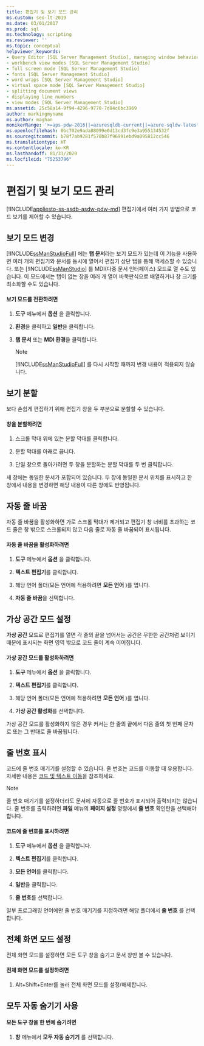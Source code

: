 ```yaml
---
title: 편집기 및 보기 모드 관리
ms.custom: seo-lt-2019
ms.date: 03/01/2017
ms.prod: sql
ms.technology: scripting
ms.reviewer: ''
ms.topic: conceptual
helpviewer_keywords:
- Query Editor [SQL Server Management Studio], managing window behavior
- workbench view modes [SQL Server Management Studio]
- full screen mode [SQL Server Management Studio]
- fonts [SQL Server Management Studio]
- word wraps [SQL Server Management Studio]
- virtual space mode [SQL Server Management Studio]
- splitting document views
- displaying line numbers
- view modes [SQL Server Management Studio]
ms.assetid: 25c58a14-9f94-4296-9770-7d84c6bc3969
author: markingmyname
ms.author: maghan
monikerRange: '>=aps-pdw-2016||=azuresqldb-current||=azure-sqldw-latest||>=sql-server-2016||=sqlallproducts-allversions||>=sql-server-linux-2017||=azuresqldb-mi-current'
ms.openlocfilehash: 0bc702e9ada88099e0d13cd3fc9e3a955134532f
ms.sourcegitcommit: b78f7ab9281f570b87f96991ebd9a095812cc546
ms.translationtype: HT
ms.contentlocale: ko-KR
ms.lasthandoff: 01/31/2020
ms.locfileid: "75253796"
---
```

# <a name="manage-the-editor-and-view-mode"></a>편집기 및 보기 모드 관리
[!INCLUDE[appliesto-ss-asdb-asdw-pdw-md](../../includes/appliesto-ss-asdb-asdw-pdw-md.md)]
  편집기에서 여러 가지 방법으로 코드 보기를 제어할 수 있습니다.  
  
## <a name="changing-the-view-mode"></a>보기 모드 변경  
 [!INCLUDE[ssManStudioFull](../../includes/ssmanstudiofull-md.md)] 에는 **탭 문서**라는 보기 모드가 있는데 이 기능을 사용하면 여러 개의 편집기와 문서를 동시에 열어서 편집기 상단 탭을 통해 액세스할 수 있습니다. 또는 [!INCLUDE[ssManStudio](../../includes/ssmanstudio-md.md)] 를 MDI(다중 문서 인터페이스) 모드로 열 수도 있습니다. 이 모드에서는 탭이 없는 창을 여러 개 열어 바둑판식으로 배열하거나 창 크기를 최소화할 수도 있습니다.  
  
#### <a name="to-switch-between-view-modes"></a>보기 모드를 전환하려면  
  
1.  **도구** 메뉴에서 **옵션** 을 클릭합니다.  
  
2.  **환경**을 클릭하고 **일반**을 클릭합니다.  
  
3.  **탭 문서** 또는 **MDI 환경**을 클릭합니다.  
  
    > [!NOTE]  
    >  [!INCLUDE[ssManStudioFull](../../includes/ssmanstudiofull-md.md)] 를 다시 시작할 때까지 변경 내용이 적용되지 않습니다.  
  
## <a name="splitting-the-view"></a>보기 분할  
 보다 손쉽게 편집하기 위해 편집기 창을 두 부분으로 분할할 수 있습니다.  
  
#### <a name="to-split-a-window"></a>창을 분할하려면  
  
1.  스크롤 막대 위에 있는 분할 막대를 클릭합니다.  
  
2.  분할 막대를 아래로 끕니다.  
  
3.  단일 창으로 돌아가려면 두 창을 분할하는 분할 막대를 두 번 클릭합니다.  
  
 새 창에는 동일한 문서가 포함되어 있습니다. 두 창에 동일한 문서 위치를 표시하고 한 창에서 내용을 변경하면 해당 내용이 다른 창에도 반영됩니다.  
  
## <a name="word-wrap"></a>자동 줄 바꿈  
 자동 줄 바꿈을 활성화하면 가로 스크롤 막대가 제거되고 편집기 창 너비를 초과하는 코드 줄은 창 밖으로 스크롤되지 않고 다음 줄로 자동 줄 바꿈되어 표시됩니다.  
  
#### <a name="to-activate-word-wrap"></a>자동 줄 바꿈을 활성화하려면  
  
1.  **도구** 메뉴에서 **옵션** 을 클릭합니다.  
  
2.  **텍스트 편집기**를 클릭합니다.  
  
3.  해당 언어 폴더(모든 언어에 적용하려면 **모든 언어** )를 엽니다.  
  
4.  **자동 줄 바꿈**을 선택합니다.  
  
## <a name="enabling-virtual-space-mode"></a>가상 공간 모드 설정  
 **가상 공간** 모드로 편집기를 열면 각 줄의 끝을 넘어서는 공간은 무한한 공간처럼 보이기 때문에 표시되는 화면 영역 밖으로 코드 줄이 계속 이어집니다.  
  
#### <a name="to-enable-virtual-space-mode"></a>가상 공간 모드를 활성화하려면  
  
1.  **도구** 메뉴에서 **옵션** 을 클릭합니다.  
  
2.  **텍스트 편집기**를 클릭합니다.  
  
3.  해당 언어 폴더(모든 언어에 적용하려면 **모든 언어** )를 엽니다.  
  
4.  **가상 공간 활성화**를 선택합니다.  
  
 가상 공간 모드를 활성화하지 않은 경우 커서는 한 줄의 끝에서 다음 줄의 첫 번째 문자로 또는 그 반대로 줄 바꿈됩니다.  
  
## <a name="displaying-line-numbers"></a>줄 번호 표시  
 코드에 줄 번호 매기기를 설정할 수 있습니다. 줄 번호는 코드를 이동할 때 유용합니다. 자세한 내용은 [코드 및 텍스트 이동](../../relational-databases/scripting/navigate-code-and-text.md)을 참조하세요.  
  
> [!NOTE]  
>  줄 번호 매기기를 설정하더라도 문서에 자동으로 줄 번호가 표시되어 출력되지는 않습니다. 줄 번호를 출력하려면 **파일** 메뉴의 **페이지 설정** 명령에서 **줄 번호** 확인란을 선택해야 합니다.  
  
#### <a name="to-display-line-numbers-in-code"></a>코드에 줄 번호를 표시하려면  
  
1.  **도구** 메뉴에서 **옵션** 을 클릭합니다.  
  
2.  **텍스트 편집기**를 클릭합니다.  
  
3.  **모든 언어**를 클릭합니다.  
  
4.  **일반**을 클릭합니다.  
  
5.  **줄 번호**를 선택합니다.  
  
 일부 프로그래밍 언어에만 줄 번호 매기기를 지정하려면 해당 폴더에서 **줄 번호** 를 선택합니다.  
  
## <a name="enabling-full-screen-mode"></a>전체 화면 모드 설정  
 전체 화면 모드를 설정하면 모든 도구 창을 숨기고 문서 창만 볼 수 있습니다.  
  
#### <a name="to-enable-full-screen-mode"></a>전체 화면 모드를 설정하려면  
  
1.  Alt+Shift+Enter를 눌러 전체 화면 모드를 설정/해제합니다.  
  
## <a name="using-auto-hide-all"></a>모두 자동 숨기기 사용  
  
#### <a name="to-hide-all-the-tool-windows-at-once"></a>모든 도구 창을 한 번에 숨기려면  
  
1.  **창** 메뉴에서 **모두 자동 숨기기** 를 선택합니다.  
  
  

